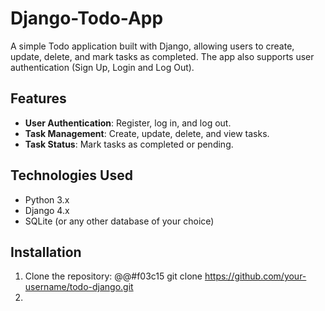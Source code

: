 # Django-Todo-App

A simple Todo application built with Django, allowing users to create, update, delete, and mark tasks as completed. The app also supports user authentication (Sign Up, Login and Log Out).

## Features

- **User Authentication**: Register, log in, and log out.
- **Task Management**: Create, update, delete, and view tasks.
- **Task Status**: Mark tasks as completed or pending.

## Technologies Used

- Python 3.x
- Django 4.x
- SQLite (or any other database of your choice)

## Installation

1. Clone the repository: @@#f03c15 git clone https://github.com/your-username/todo-django.git
2. 
